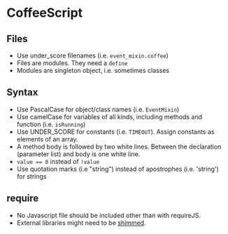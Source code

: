 # CoffeeScript

## Files
* Use under_score filenames (i.e. `event_mixin.coffee`)
* Files are modules. They need a `define`
* Modules are singleton object, i.e. sometimes classes

## Syntax
* Use PascalCase for object/class names (i.e. `EventMixin`)
* Use camelCase for variables of all kinds, including methods and function (i.e. `isRunning`)
* Use UNDER_SCORE for constants (i.e. `TIMEOUT`). Assign constants as elements of an array.
* A method body is followed by two white lines. Between the declaration (parameter list) and body is one white line.
* `value == 0` instead of `!value`
* Use quotation marks (i.e "string") instead of apostrophes (i.e. 'string') for strings


## require
* No Javascript file should be included other than with requireJS.
* External libraries might need to be [shimmed](http://requirejs.org/docs/api.html#config-shim).




